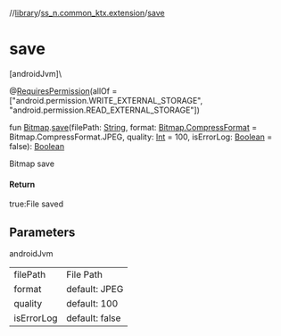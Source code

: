 //[library](../../index.md)/[ss_n.common_ktx.extension](index.md)/[save](save.md)

# save

[androidJvm]\

@[RequiresPermission](https://developer.android.com/reference/kotlin/androidx/annotation/RequiresPermission.html)(allOf = ["android.permission.WRITE_EXTERNAL_STORAGE", "android.permission.READ_EXTERNAL_STORAGE"])

fun [Bitmap](https://developer.android.com/reference/kotlin/android/graphics/Bitmap.html).[save](save.md)(filePath: [String](https://kotlinlang.org/api/latest/jvm/stdlib/kotlin/-string/index.html), format: [Bitmap.CompressFormat](https://developer.android.com/reference/kotlin/android/graphics/Bitmap.CompressFormat.html) = Bitmap.CompressFormat.JPEG, quality: [Int](https://kotlinlang.org/api/latest/jvm/stdlib/kotlin/-int/index.html) = 100, isErrorLog: [Boolean](https://kotlinlang.org/api/latest/jvm/stdlib/kotlin/-boolean/index.html) = false): [Boolean](https://kotlinlang.org/api/latest/jvm/stdlib/kotlin/-boolean/index.html)

Bitmap save

#### Return

true:File saved

## Parameters

androidJvm

| | |
|---|---|
| filePath | File Path |
| format | default: JPEG |
| quality | default: 100 |
| isErrorLog | default: false |
